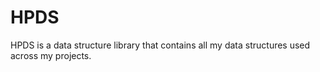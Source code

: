 # HPDS

HPDS is a data structure library that contains all my data structures used across my projects.

